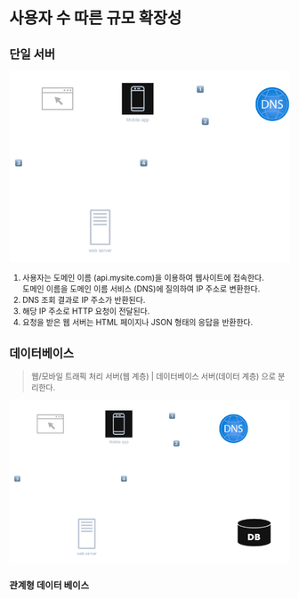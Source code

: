 # 사용자 수 따른 규모 확장성
## 단일 서버
![simple](../image/ch1-1.png)
1. 사용자는 도메인 이름 (api.mysite.com)을 이용하여 웹사이트에 접속한다.  
도메인 이름을 도메인 이름 서비스 (DNS)에 질의하여 IP 주소로 변환한다.
2. DNS 조회 결과로 IP 주소가 반환된다.
3. 해당 IP 주소로 HTTP 요청이 전달된다.
4. 요청을 받은 웹 서버는 HTML 페이지나 JSON 형태의 응답을 반환한다.

## 데이터베이스
> 웹/모바일 트래픽 처리 서버(웹 계층) | 데이터베이스 서버(데이터 계층) 으로 분리한다.

![simple](../image/ch1-2.png)
### 관계형 데이터 베이스
